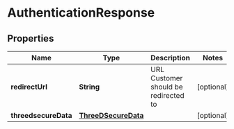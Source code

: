 
# AuthenticationResponse

## Properties
Name | Type | Description | Notes
------------ | ------------- | ------------- | -------------
**redirectUrl** | **String** | URL Customer should be redirected to |  [optional]
**threedsecureData** | [**ThreeDSecureData**](ThreeDSecureData.md) |  |  [optional]



